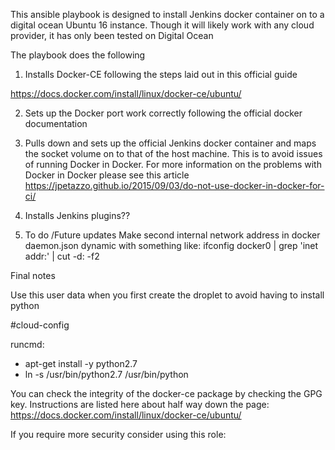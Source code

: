 This ansible playbook is designed to install Jenkins docker container on to a digital ocean Ubuntu 16 instance. Though it will likely work with any cloud provider, it has only been tested on Digital Ocean

The playbook does the following

1. Installs Docker-CE following the steps laid out in this official guide

https://docs.docker.com/install/linux/docker-ce/ubuntu/


2. Sets up the Docker port work correctly following the official docker documentation

3. Pulls down and sets up the official Jenkins docker container and maps the socket volume on to that of the host machine. This is to avoid issues of running Docker in Docker. For more information on the problems with Docker in Docker please see this article
https://jpetazzo.github.io/2015/09/03/do-not-use-docker-in-docker-for-ci/

4. Installs Jenkins plugins??


5. To do /Future updates
Make second internal network address in docker daemon.json dynamic with something like:
ifconfig docker0 | grep 'inet addr:' | cut -d: -f2

Final notes

Use this user data when you first create the droplet to avoid having to install python

#cloud-config

runcmd:
 - apt-get install -y python2.7
 - ln -s /usr/bin/python2.7 /usr/bin/python
 
 

You can check the integrity of the docker-ce package by checking the GPG key. Instructions are listed here about half way down the page:
https://docs.docker.com/install/linux/docker-ce/ubuntu/
 

If you require more security consider using this role:
<insert link here>
